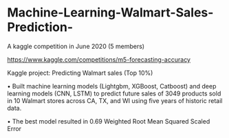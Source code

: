 # Machine-Learning-Walmart-Sales-Prediction-

A kaggle competition in June 2020 (5 members)

https://www.kaggle.com/competitions/m5-forecasting-accuracy

Kaggle project: Predicting Walmart sales (Top 10%)          

•	Built machine learning models (Lightgbm, XGBoost, Catboost) and deep learning models (CNN, LSTM) to predict future sales of 3049 products sold in 10 Walmart stores across CA, TX, and WI using five years of historic retail data.

•	The best model resulted in 0.69 Weighted Root Mean Squared Scaled Error
